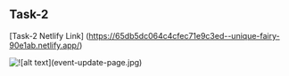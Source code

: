 



## **Task-2**

[Task-2 Netlify Link]
(https://65db5dc064c4cfec71e9c3ed--unique-fairy-90e1ab.netlify.app/)

![
!\[alt text\](event-update-page.jpg)](../../event-update-page.jpg)